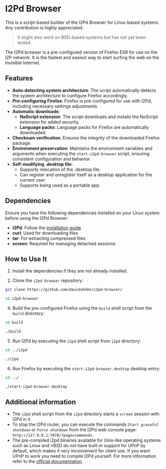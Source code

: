 # I2Pd Browser

This is a script-based builder of the I2Pd Browser for Linux-based systems. Any contribution is highly appreciated.

> It might also work on BSD-based systems but has not yet been tested.

The I2Pd browser is a pre-configured version of Firefox ESR for use on the I2P network. It is the fastest and easiest way to start surfing the web on the Invisible Internet.

## Features

- **Auto-detecting system architecture**: The script automatically detects the system architecture to configure Firefox accordingly.
- **Pre-configuring Firefox**: Firefox is pre-configured for use with I2Pd, including necessary settings adjustments.
- **Automatic downloads**:
  - **NoScript extension**: The script downloads and installs the NoScript extension for added security.
  - **Language packs**: Language packs for Firefox are automatically downloaded.
- **Checksum verification**: Ensures the integrity of the downloaded Firefox package.
- **Environment preservation**: Maintains the environment variables and arguments when executing the `start-i2pd-browser` script, ensuring consistent configuration and behavior.
- **Self-modifying .desktop file**:
  - Supports relocation of the .desktop file.
  - Can register and unregister itself as a desktop application for the current user.
  - Supports being used as a portable app.

## Dependencies

Ensure you have the following dependencies installed on your Linux system before using the I2Pd Browser:

- **I2Pd**: Follow the [installation guide](https://i2pd.readthedocs.io/en/latest/user-guide/install/#linux)
- **curl**: Used for downloading files
- **tar**: For extracting compressed files
- **screen**: Required for managing detached sessions

## How to Use It

1. Install the dependencies if they are not already installed.
    
3. Clone the `i2pd-browser` repository:

  ```sh
  git clone https://github.com/daviduhden/i2pd-browser/
  ```
  ```sh
  cd i2pd-browser
  ```

4. Build the pre-configured Firefox using the `build` shell script from the `build` directory:

  ```sh
  cd build
  ```
  ```sh
  ./build
  ```

5. Run I2Pd by executing the `i2pd` shell script from `i2pd` directory:

  ```sh
  cd ../i2pd
  ```
  ```sh
  ./i2pd
  ```

6. Run Firefox by executing the `start-i2pd-browser.desktop` desktop entry:

  ```sh
  cd ../
  ```
  ```sh
  ./start-i2pd-browser.desktop
  ```

## Additional information

- The `i2pd` shell script from the `i2pd` directory starts a `screen` session with I2Pd in it.
- To stop the I2Pd router, you can execute the commands `Start graceful shutdown` or `Force shutdown` from the I2Pd web console page: `http://127.0.0.1:7070/?page=commands`.
- The pre-compiled i2pd binaries available for Unix-like operating systems such as Linux and *BSD do not have built-in support for UPnP by default, which makes it very inconvenient for client use. If you want UPnP to work you need to compile I2Pd yourself. For more information refer to the [official documentation](https://i2pd.readthedocs.io/en/latest/devs/building/unix/).

